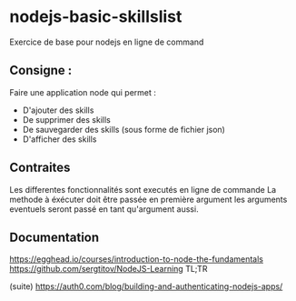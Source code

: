 # nodejs-basic-skillslist
Exercice de base pour nodejs en ligne de command

## Consigne :

Faire une application node qui permet :
- D'ajouter des skills
- De supprimer des skills
- De sauvegarder des skills (sous forme de fichier json)
- D'afficher des skills

## Contraites

Les differentes fonctionnalités sont executés en ligne de commande
La methode à éxécuter doit être passée en première argument
les arguments eventuels seront passé en tant qu'argument aussi.

## Documentation

https://egghead.io/courses/introduction-to-node-the-fundamentals
https://github.com/sergtitov/NodeJS-Learning TL;TR

(suite)
https://auth0.com/blog/building-and-authenticating-nodejs-apps/
